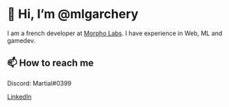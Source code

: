 # 👋 Hi, I’m @mlgarchery

I am a french developer at [Morpho Labs](https://github.com/morpho-labs).
I have experience in Web, ML and gamedev.

## 📫 How to reach me

Discord: Martial#0399

[LinkedIn](https://www.linkedin.com/in/martial-garchery-852a94164) 
